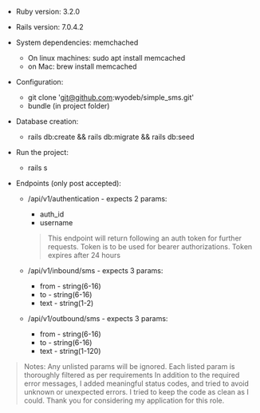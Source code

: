 * Ruby version: 3.2.0
* Rails version: 7.0.4.2
* System dependencies: memchached
  * On linux machines: sudo apt install memcached
  * on Mac: brew install memcached

* Configuration:
  * git clone 'git@github.com:wyodeb/simple_sms.git'
  * bundle (in project folder)
  
* Database creation:
  * rails db:create && rails db:migrate && rails db:seed

* Run the project:
  * rails s

* Endpoints (only post accepted):
  * /api/v1/authentication  - expects 2 params:
    * auth_id
    * username
    > This endpoint will return following an auth token for further requests.
    Token is to be used for bearer authorizations. Token expires after 24 hours
    
  * /api/v1/inbound/sms - expects 3 params:
    * from - string(6-16)
    * to - string(6-16)
    * text - string(1-2)
  * /api/v1/outbound/sms - expects 3 params:
    * from - string(6-16)
    * to - string(6-16)
    * text - string(1-120)
> Notes:
  Any unlisted params will be ignored.
  Each listed param is thoroughly filtered as per requirements 
  In addition to the required error messages, I added meaningful status codes, and tried to avoid unknown or unexpected errors.
  I tried to keep the code as clean as I could. 
  Thank you for considering my application for this role.